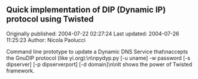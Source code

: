 ## Quick implementation of DIP (Dynamic IP) protocol using Twisted

Originally published: 2004-07-22 02:27:24
Last updated: 2004-07-26 11:25:23
Author: Nicola Paolucci

Command line prototype to update a Dynamic DNS Service that\naccepts the GnuDIP protocol (like yi.org):\n\npydyp.py [-u uname] -w password [-s dipserver] [-p dipserverport] [-d domain]\n\nIt shows the power of Twisted framework.